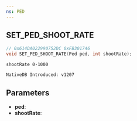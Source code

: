 ```yaml
---
ns: PED
---
```

## SET_PED_SHOOT_RATE

```c
// 0x614DA022990752DC 0xFB301746
void SET_PED_SHOOT_RATE(Ped ped, int shootRate);
```

```
shootRate 0-1000

NativeDB Introduced: v1207
```

## Parameters
* **ped**:
* **shootRate**:
